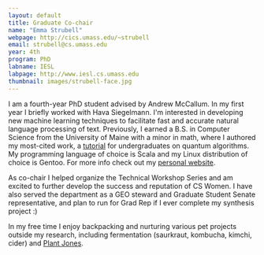 ```yaml
---
layout: default
title: Graduate Co-chair
name: "Emma Strubell"
webpage: http://cics.umass.edu/~strubell
email: strubell@cs.umass.edu
year: 4th
program: PhD
labname: IESL
labpage: http://www.iesl.cs.umass.edu
thumbnail: images/strubell-face.jpg
---
```

I am a fourth-year PhD student advised by Andrew McCallum. In my first year I briefly worked with Hava Siegelmann. I'm interested in developing new machine learning techniques to facilitate fast and accurate natural language processing of text. Previously, I earned a B.S. in Computer Science from the University of Maine with a minor in math, where I authored my most-cited work, a [tutorial](https://people.cs.umass.edu/~strubell/doc/quantum_tutorial.pdf) for undergraduates on quantum algorithms. My programming language of choice is Scala and my Linux distribution of choice is Gentoo. For more info check out my [personal website](http://cics.umass.edu/~strubell).

As co-chair I helped organize the Technical Workshop Series and am excited to further develop the success and reputation of CS Women. I have also served the department as a GEO steward and Graduate Student Senate representative, and plan to run for Grad Rep if I ever complete my synthesis project :)

In my free time I enjoy backpacking and nurturing various pet projects outside my research, including fermentation (saurkraut, kombucha, kimchi, cider) and [Plant Jones](https://github.com/patverga/plant_jones).